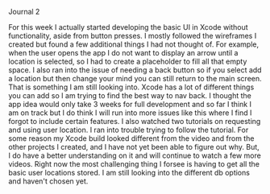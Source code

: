 Journal 2

For this week I actually started developing the basic UI in Xcode without functionality, aside from button presses. I mostly followed the wireframes I created but found a few additional things I had not thought of. For example, when the user opens the app I do not want to display an arrow until a location is selected, so I had to create a placeholder to fill all that empty space. I also ran into the issue of needing a back button so if you select add a location but then change your mind you can still return to the main screen. That is something I am still looking into. Xcode has a lot of different things you can add so I am trying to find the best way to nav back. I thought the app idea would only take 3 weeks for full development and so far I think I am on track but I do think I will run into more issues like this where I find I forgot to include certain features. I also watched two tutorials on requesting and using user location. I ran into trouble trying to follow the tutorial. For some reason my Xcode build looked different from the video and from the other projects I created, and I have not yet been able to figure out why. But, I do have a better understanding on it and will continue to watch a few more videos. Right now the most challenging thing I forsee is having to get all the basic user locations stored. I am still looking into the different db options and haven't chosen yet.